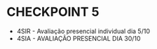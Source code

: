 # CHECKPOINT 5

- 4SIR - Avaliação presencial individual dia 5/10
- 4SIA - AVALIAÇÃO PRESENCIAL DIA 30/10